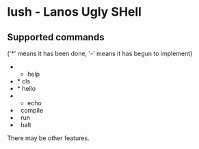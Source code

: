 lush - Lanos Ugly SHell
======================================================================

Supported commands
------------------------------------------------------------
('*' means it has been done, '-' means it has begun to implement)

 * - help
 * \* cls
 * \* hello
 * - echo
 * &nbsp;&nbsp;compile
 * &nbsp;&nbsp;run
 * &nbsp;&nbsp;halt

There may be other features.


